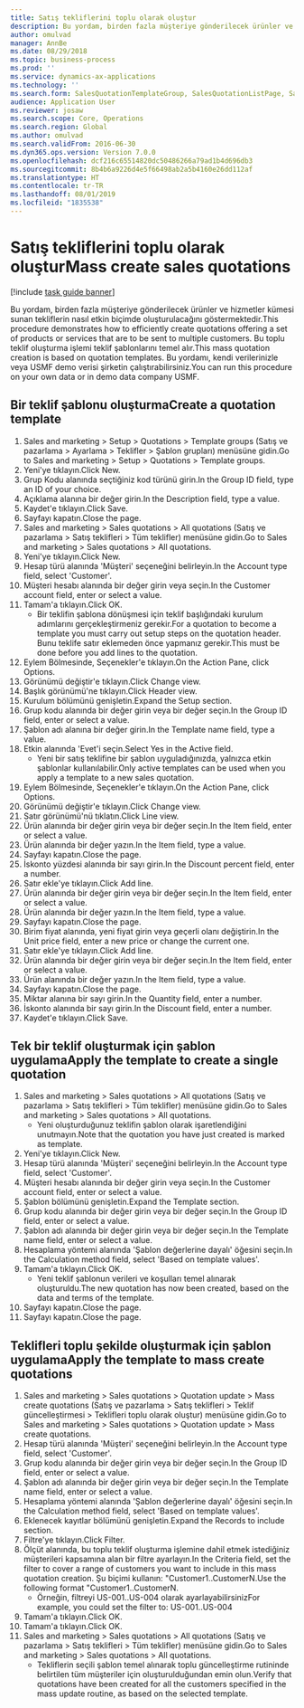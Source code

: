 ```yaml
---
title: Satış tekliflerini toplu olarak oluştur
description: Bu yordam, birden fazla müşteriye gönderilecek ürünler ve hizmetler kümesi sunan tekliflerin nasıl etkin biçimde oluşturulacağını göstermektedir.
author: omulvad
manager: AnnBe
ms.date: 08/29/2018
ms.topic: business-process
ms.prod: ''
ms.service: dynamics-ax-applications
ms.technology: ''
ms.search.form: SalesQuotationTemplateGroup, SalesQuotationListPage, SalesCreateQuotation, SalesQuotationTable, SysQueryForm
audience: Application User
ms.reviewer: josaw
ms.search.scope: Core, Operations
ms.search.region: Global
ms.author: omulvad
ms.search.validFrom: 2016-06-30
ms.dyn365.ops.version: Version 7.0.0
ms.openlocfilehash: dcf216c65514820dc50486266a79ad1b4d696db3
ms.sourcegitcommit: 8b4b6a9226d4e5f66498ab2a5b4160e26dd112af
ms.translationtype: HT
ms.contentlocale: tr-TR
ms.lasthandoff: 08/01/2019
ms.locfileid: "1835538"
---
```

# <a name="mass-create-sales-quotations"></a><span data-ttu-id="a61a0-103">Satış tekliflerini toplu olarak oluştur</span><span class="sxs-lookup"><span data-stu-id="a61a0-103">Mass create sales quotations</span></span>

[!include [task guide banner](../../includes/task-guide-banner.md)]

<span data-ttu-id="a61a0-104">Bu yordam, birden fazla müşteriye gönderilecek ürünler ve hizmetler kümesi sunan tekliflerin nasıl etkin biçimde oluşturulacağını göstermektedir.</span><span class="sxs-lookup"><span data-stu-id="a61a0-104">This procedure demonstrates how to efficiently create quotations offering a set of products or services that are to be sent to multiple customers.</span></span> <span data-ttu-id="a61a0-105">Bu toplu teklif oluşturma işlemi teklif şablonlarını temel alır.</span><span class="sxs-lookup"><span data-stu-id="a61a0-105">This mass quotation creation is based on quotation templates.</span></span> <span data-ttu-id="a61a0-106">Bu yordamı, kendi verilerinizle veya USMF demo verisi şirketin çalıştırabilirsiniz.</span><span class="sxs-lookup"><span data-stu-id="a61a0-106">You can run this procedure on your own data or in demo data company USMF.</span></span>


## <a name="create-a-quotation-template"></a><span data-ttu-id="a61a0-107">Bir teklif şablonu oluşturma</span><span class="sxs-lookup"><span data-stu-id="a61a0-107">Create a quotation template</span></span>
1. <span data-ttu-id="a61a0-108">Sales and marketing > Setup > Quotations > Template groups (Satış ve pazarlama > Ayarlama > Teklifler > Şablon grupları) menüsüne gidin.</span><span class="sxs-lookup"><span data-stu-id="a61a0-108">Go to Sales and marketing > Setup > Quotations > Template groups.</span></span>
2. <span data-ttu-id="a61a0-109">Yeni'ye tıklayın.</span><span class="sxs-lookup"><span data-stu-id="a61a0-109">Click New.</span></span>
3. <span data-ttu-id="a61a0-110">Grup Kodu alanında seçtiğiniz kod türünü girin.</span><span class="sxs-lookup"><span data-stu-id="a61a0-110">In the Group ID field, type an ID of your choice.</span></span>
4. <span data-ttu-id="a61a0-111">Açıklama alanına bir değer girin.</span><span class="sxs-lookup"><span data-stu-id="a61a0-111">In the Description field, type a value.</span></span>
5. <span data-ttu-id="a61a0-112">Kaydet'e tıklayın.</span><span class="sxs-lookup"><span data-stu-id="a61a0-112">Click Save.</span></span>
6. <span data-ttu-id="a61a0-113">Sayfayı kapatın.</span><span class="sxs-lookup"><span data-stu-id="a61a0-113">Close the page.</span></span>
7. <span data-ttu-id="a61a0-114">Sales and marketing > Sales quotations > All quotations (Satış ve pazarlama > Satış teklifleri > Tüm teklifler) menüsüne gidin.</span><span class="sxs-lookup"><span data-stu-id="a61a0-114">Go to Sales and marketing > Sales quotations > All quotations.</span></span>
8. <span data-ttu-id="a61a0-115">Yeni'ye tıklayın.</span><span class="sxs-lookup"><span data-stu-id="a61a0-115">Click New.</span></span>
9. <span data-ttu-id="a61a0-116">Hesap türü alanında 'Müşteri' seçeneğini belirleyin.</span><span class="sxs-lookup"><span data-stu-id="a61a0-116">In the Account type field, select 'Customer'.</span></span>
10. <span data-ttu-id="a61a0-117">Müşteri hesabı alanında bir değer girin veya seçin.</span><span class="sxs-lookup"><span data-stu-id="a61a0-117">In the Customer account field, enter or select a value.</span></span>
11. <span data-ttu-id="a61a0-118">Tamam'a tıklayın.</span><span class="sxs-lookup"><span data-stu-id="a61a0-118">Click OK.</span></span>
    * <span data-ttu-id="a61a0-119">Bir teklifin şablona dönüşmesi için teklif başlığındaki kurulum adımlarını gerçekleştirmeniz gerekir.</span><span class="sxs-lookup"><span data-stu-id="a61a0-119">For a quotation to become a template you must carry out  setup steps on the quotation header.</span></span> <span data-ttu-id="a61a0-120">Bunu teklife satır eklemeden önce yapmanız gerekir.</span><span class="sxs-lookup"><span data-stu-id="a61a0-120">This must be done before you add lines to the quotation.</span></span>   
12. <span data-ttu-id="a61a0-121">Eylem Bölmesinde, Seçenekler'e tıklayın.</span><span class="sxs-lookup"><span data-stu-id="a61a0-121">On the Action Pane, click Options.</span></span>
13. <span data-ttu-id="a61a0-122">Görünümü değiştir'e tıklayın.</span><span class="sxs-lookup"><span data-stu-id="a61a0-122">Click Change view.</span></span>
14. <span data-ttu-id="a61a0-123">Başlık görünümü'ne tıklayın.</span><span class="sxs-lookup"><span data-stu-id="a61a0-123">Click Header view.</span></span>
15. <span data-ttu-id="a61a0-124">Kurulum bölümünü genişletin.</span><span class="sxs-lookup"><span data-stu-id="a61a0-124">Expand the Setup section.</span></span>
16. <span data-ttu-id="a61a0-125">Grup kodu alanında bir değer girin veya bir değer seçin.</span><span class="sxs-lookup"><span data-stu-id="a61a0-125">In the Group ID field, enter or select a value.</span></span>
17. <span data-ttu-id="a61a0-126">Şablon adı alanına bir değer girin.</span><span class="sxs-lookup"><span data-stu-id="a61a0-126">In the Template name field, type a value.</span></span>
18. <span data-ttu-id="a61a0-127">Etkin alanında 'Evet'i seçin.</span><span class="sxs-lookup"><span data-stu-id="a61a0-127">Select Yes in the Active field.</span></span>
    * <span data-ttu-id="a61a0-128">Yeni bir satış teklifine bir şablon uyguladığınızda, yalnızca etkin şablonlar kullanılabilir.</span><span class="sxs-lookup"><span data-stu-id="a61a0-128">Only active templates can be used when you apply a template to a new sales quotation.</span></span>  
19. <span data-ttu-id="a61a0-129">Eylem Bölmesinde, Seçenekler'e tıklayın.</span><span class="sxs-lookup"><span data-stu-id="a61a0-129">On the Action Pane, click Options.</span></span>
20. <span data-ttu-id="a61a0-130">Görünümü değiştir'e tıklayın.</span><span class="sxs-lookup"><span data-stu-id="a61a0-130">Click Change view.</span></span>
21. <span data-ttu-id="a61a0-131">Satır görünümü'nü tıklatın.</span><span class="sxs-lookup"><span data-stu-id="a61a0-131">Click Line view.</span></span>
22. <span data-ttu-id="a61a0-132">Ürün alanında bir değer girin veya bir değer seçin.</span><span class="sxs-lookup"><span data-stu-id="a61a0-132">In the Item field, enter or select a value.</span></span>
23. <span data-ttu-id="a61a0-133">Ürün alanında bir değer yazın.</span><span class="sxs-lookup"><span data-stu-id="a61a0-133">In the Item field, type a value.</span></span>
24. <span data-ttu-id="a61a0-134">Sayfayı kapatın.</span><span class="sxs-lookup"><span data-stu-id="a61a0-134">Close the page.</span></span>
25. <span data-ttu-id="a61a0-135">İskonto yüzdesi alanında bir sayı girin.</span><span class="sxs-lookup"><span data-stu-id="a61a0-135">In the Discount percent field, enter a number.</span></span>
26. <span data-ttu-id="a61a0-136">Satır ekle'ye tıklayın.</span><span class="sxs-lookup"><span data-stu-id="a61a0-136">Click Add line.</span></span>
27. <span data-ttu-id="a61a0-137">Ürün alanında bir değer girin veya bir değer seçin.</span><span class="sxs-lookup"><span data-stu-id="a61a0-137">In the Item field, enter or select a value.</span></span>
28. <span data-ttu-id="a61a0-138">Ürün alanında bir değer yazın.</span><span class="sxs-lookup"><span data-stu-id="a61a0-138">In the Item field, type a value.</span></span>
29. <span data-ttu-id="a61a0-139">Sayfayı kapatın.</span><span class="sxs-lookup"><span data-stu-id="a61a0-139">Close the page.</span></span>
30. <span data-ttu-id="a61a0-140">Birim fiyat alanında, yeni fiyat girin veya geçerli olanı değiştirin.</span><span class="sxs-lookup"><span data-stu-id="a61a0-140">In the Unit price field, enter a new price or change the current one.</span></span>
31. <span data-ttu-id="a61a0-141">Satır ekle'ye tıklayın.</span><span class="sxs-lookup"><span data-stu-id="a61a0-141">Click Add line.</span></span>
32. <span data-ttu-id="a61a0-142">Ürün alanında bir değer girin veya bir değer seçin.</span><span class="sxs-lookup"><span data-stu-id="a61a0-142">In the Item field, enter or select a value.</span></span>
33. <span data-ttu-id="a61a0-143">Ürün alanında bir değer yazın.</span><span class="sxs-lookup"><span data-stu-id="a61a0-143">In the Item field, type a value.</span></span>
34. <span data-ttu-id="a61a0-144">Sayfayı kapatın.</span><span class="sxs-lookup"><span data-stu-id="a61a0-144">Close the page.</span></span>
35. <span data-ttu-id="a61a0-145">Miktar alanına bir sayı girin.</span><span class="sxs-lookup"><span data-stu-id="a61a0-145">In the Quantity field, enter a number.</span></span>
36. <span data-ttu-id="a61a0-146">İskonto alanında bir sayı girin.</span><span class="sxs-lookup"><span data-stu-id="a61a0-146">In the Discount field, enter a number.</span></span>
37. <span data-ttu-id="a61a0-147">Kaydet'e tıklayın.</span><span class="sxs-lookup"><span data-stu-id="a61a0-147">Click Save.</span></span>

## <a name="apply-the-template-to-create-a-single-quotation"></a><span data-ttu-id="a61a0-148">Tek bir teklif oluşturmak için şablon uygulama</span><span class="sxs-lookup"><span data-stu-id="a61a0-148">Apply the template to create a single quotation</span></span>
1. <span data-ttu-id="a61a0-149">Sales and marketing > Sales quotations > All quotations (Satış ve pazarlama > Satış teklifleri > Tüm teklifler) menüsüne gidin.</span><span class="sxs-lookup"><span data-stu-id="a61a0-149">Go to Sales and marketing > Sales quotations > All quotations.</span></span>
    * <span data-ttu-id="a61a0-150">Yeni oluşturduğunuz teklifin şablon olarak işaretlendiğini unutmayın.</span><span class="sxs-lookup"><span data-stu-id="a61a0-150">Note that the quotation you have just created is marked as template.</span></span>  
2. <span data-ttu-id="a61a0-151">Yeni'ye tıklayın.</span><span class="sxs-lookup"><span data-stu-id="a61a0-151">Click New.</span></span>
3. <span data-ttu-id="a61a0-152">Hesap türü alanında 'Müşteri' seçeneğini belirleyin.</span><span class="sxs-lookup"><span data-stu-id="a61a0-152">In the Account type field, select 'Customer'.</span></span>
4. <span data-ttu-id="a61a0-153">Müşteri hesabı alanında bir değer girin veya seçin.</span><span class="sxs-lookup"><span data-stu-id="a61a0-153">In the Customer account field, enter or select a value.</span></span>
5. <span data-ttu-id="a61a0-154">Şablon bölümünü genişletin.</span><span class="sxs-lookup"><span data-stu-id="a61a0-154">Expand the Template section.</span></span>
6. <span data-ttu-id="a61a0-155">Grup kodu alanında bir değer girin veya bir değer seçin.</span><span class="sxs-lookup"><span data-stu-id="a61a0-155">In the Group ID field, enter or select a value.</span></span>
7. <span data-ttu-id="a61a0-156">Şablon adı alanında bir değer girin veya bir değer seçin.</span><span class="sxs-lookup"><span data-stu-id="a61a0-156">In the Template name field, enter or select a value.</span></span>
8. <span data-ttu-id="a61a0-157">Hesaplama yöntemi alanında 'Şablon değerlerine dayalı' öğesini seçin.</span><span class="sxs-lookup"><span data-stu-id="a61a0-157">In the Calculation method field, select 'Based on template values'.</span></span>
9. <span data-ttu-id="a61a0-158">Tamam'a tıklayın.</span><span class="sxs-lookup"><span data-stu-id="a61a0-158">Click OK.</span></span>
    * <span data-ttu-id="a61a0-159">Yeni teklif şablonun verileri ve koşulları temel alınarak oluşturuldu.</span><span class="sxs-lookup"><span data-stu-id="a61a0-159">The new quotation has now been created, based on the data and terms of the template.</span></span>  
10. <span data-ttu-id="a61a0-160">Sayfayı kapatın.</span><span class="sxs-lookup"><span data-stu-id="a61a0-160">Close the page.</span></span>
11. <span data-ttu-id="a61a0-161">Sayfayı kapatın.</span><span class="sxs-lookup"><span data-stu-id="a61a0-161">Close the page.</span></span>

## <a name="apply-the-template-to-mass-create-quotations"></a><span data-ttu-id="a61a0-162">Teklifleri toplu şekilde oluşturmak için şablon uygulama</span><span class="sxs-lookup"><span data-stu-id="a61a0-162">Apply the template to mass create quotations</span></span>
1. <span data-ttu-id="a61a0-163">Sales and marketing > Sales quotations > Quotation update > Mass create quotations (Satış ve pazarlama > Satış teklifleri > Teklif güncelleştirmesi > Teklifleri toplu olarak oluştur) menüsüne gidin.</span><span class="sxs-lookup"><span data-stu-id="a61a0-163">Go to Sales and marketing > Sales quotations > Quotation update > Mass create quotations.</span></span>
2. <span data-ttu-id="a61a0-164">Hesap türü alanında 'Müşteri' seçeneğini belirleyin.</span><span class="sxs-lookup"><span data-stu-id="a61a0-164">In the Account type field, select 'Customer'.</span></span>
3. <span data-ttu-id="a61a0-165">Grup kodu alanında bir değer girin veya bir değer seçin.</span><span class="sxs-lookup"><span data-stu-id="a61a0-165">In the Group ID field, enter or select a value.</span></span>
4. <span data-ttu-id="a61a0-166">Şablon adı alanında bir değer girin veya bir değer seçin.</span><span class="sxs-lookup"><span data-stu-id="a61a0-166">In the Template name field, enter or select a value.</span></span>
5. <span data-ttu-id="a61a0-167">Hesaplama yöntemi alanında 'Şablon değerlerine dayalı' öğesini seçin.</span><span class="sxs-lookup"><span data-stu-id="a61a0-167">In the Calculation method field, select 'Based on template values'.</span></span>
6. <span data-ttu-id="a61a0-168">Eklenecek kayıtlar bölümünü genişletin.</span><span class="sxs-lookup"><span data-stu-id="a61a0-168">Expand the Records to include section.</span></span>
7. <span data-ttu-id="a61a0-169">Filtre'ye tıklayın.</span><span class="sxs-lookup"><span data-stu-id="a61a0-169">Click Filter.</span></span>
8. <span data-ttu-id="a61a0-170">Ölçüt alanında, bu toplu teklif oluşturma işlemine dahil etmek istediğiniz müşterileri kapsamına alan bir filtre ayarlayın.</span><span class="sxs-lookup"><span data-stu-id="a61a0-170">In the Criteria field, set the filter to cover a range of customers you want to include in this mass quotation creation.</span></span> <span data-ttu-id="a61a0-171">Şu biçimi kullanın: "Customer1..CustomerN.</span><span class="sxs-lookup"><span data-stu-id="a61a0-171">Use the following format "Customer1..CustomerN.</span></span>
    * <span data-ttu-id="a61a0-172">Örneğin, filtreyi US-001..US-004 olarak ayarlayabilirsiniz</span><span class="sxs-lookup"><span data-stu-id="a61a0-172">For example, you could set the filter to: US-001..US-004</span></span>  
9. <span data-ttu-id="a61a0-173">Tamam'a tıklayın.</span><span class="sxs-lookup"><span data-stu-id="a61a0-173">Click OK.</span></span>
10. <span data-ttu-id="a61a0-174">Tamam'a tıklayın.</span><span class="sxs-lookup"><span data-stu-id="a61a0-174">Click OK.</span></span>
11. <span data-ttu-id="a61a0-175">Sales and marketing > Sales quotations > All quotations (Satış ve pazarlama > Satış teklifleri > Tüm teklifler) menüsüne gidin.</span><span class="sxs-lookup"><span data-stu-id="a61a0-175">Go to Sales and marketing > Sales quotations > All quotations.</span></span>
    * <span data-ttu-id="a61a0-176">Tekliflerin seçili şablon temel alınarak toplu güncelleştirme rutininde belirtilen tüm müşteriler için oluşturulduğundan emin olun.</span><span class="sxs-lookup"><span data-stu-id="a61a0-176">Verify that quotations have been created for all the customers specified in the mass update routine, as based on the selected template.</span></span>  

